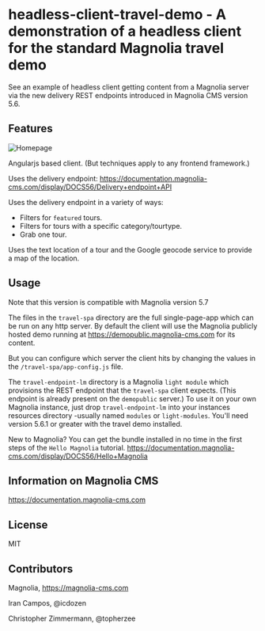# headless-client-travel-demo - A demonstration of a headless client for the standard Magnolia travel demo

See an example of headless client getting content from a Magnolia server via the new delivery REST endpoints introduced in Magnolia CMS version 5.6.


## Features

![Homepage](img/README-headless-client-travel-1.png)

Angularjs based client. (But techniques apply to any frontend framework.)

Uses the delivery endpoint: https://documentation.magnolia-cms.com/display/DOCS56/Delivery+endpoint+API

Uses the delivery endpoint in a variety of ways:
* Filters for `featured` tours.
* Filters for tours with a specific category/tourtype.
* Grab one tour.

Uses the text location of a tour and the Google geocode service to provide a map of the location.

## Usage
Note that this version is compatible with Magnolia version 5.7

The files in the `travel-spa` directory are the full single-page-app which can be run on any http server.
By default the client will use the Magnolia publicly hosted demo running at https://demopublic.magnolia-cms.com for its content.

But you can configure which server the client hits by changing the values in the `/travel-spa/app-config.js` file.

The `travel-endpoint-lm` directory is a Magnolia `light module` which provisions the REST endpoint
that the `travel-spa` client expects. (This endpoint is already present on the `demopublic` server.)
To use it on your own Magnolia instance, just drop `travel-endpoint-lm` into your instances resources directory -usually named `modules` or `light-modules`. You'll need version 5.6.1 or greater with the travel demo installed.

New to Magnolia? You can get the bundle installed in no time in the first steps of the `Hello Magnolia` tutorial. https://documentation.magnolia-cms.com/display/DOCS56/Hello+Magnolia


## Information on Magnolia CMS
https://documentation.magnolia-cms.com

## License

MIT

## Contributors

Magnolia, https://magnolia-cms.com

Iran Campos, @icdozen

Christopher Zimmermann, @topherzee
